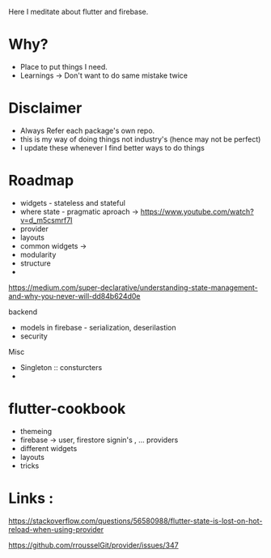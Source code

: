 Here I meditate about flutter and firebase.

# Why?

* Place to put things I need.
* Learnings -> Don't want to do same mistake twice

# Disclaimer

* Always Refer each package's own repo.
* this is my way of doing things not industry's (hence may not be perfect)
* I update these whenever I find better ways to do things

# Roadmap

* widgets - stateless and stateful
* where state - pragmatic aproach -> https://www.youtube.com/watch?v=d_m5csmrf7I
* provider
* layouts
* common widgets -> 
* modularity
* structure
* 

https://medium.com/super-declarative/understanding-state-management-and-why-you-never-will-dd84b624d0e

backend

* models in firebase - serialization, deserilastion
* security

Misc

* Singleton :: consturcters
* 


# flutter-cookbook

* themeing
* firebase -> user, firestore signin's , ... providers
* different widgets
* layouts
* tricks




# Links :

https://stackoverflow.com/questions/56580988/flutter-state-is-lost-on-hot-reload-when-using-provider


https://github.com/rrousselGit/provider/issues/347